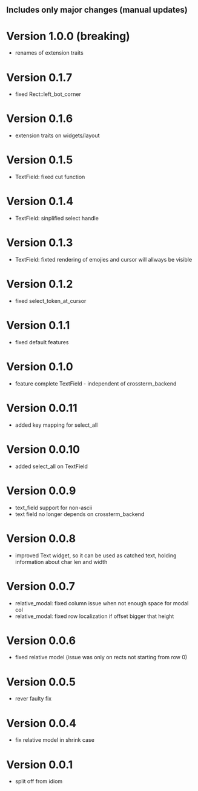 ## Includes only major changes (manual updates)
# Version 1.0.0 (breaking)
- renames of extension traits

# Version 0.1.7
- fixed Rect::left_bot_corner

# Version 0.1.6
- extension traits on widgets/layout

# Version 0.1.5
- TextField: fixed cut function

# Version 0.1.4
- TextField: sinplified select handle

# Version 0.1.3
- TextField: fixted rendering of emojies and cursor will allways be visible

# Version 0.1.2
- fixed select_token_at_cursor

# Version 0.1.1
- fixed default features

# Version 0.1.0
- feature complete TextField - independent of crossterm_backend

# Version 0.0.11
- added key mapping for select_all

# Version 0.0.10
- added select_all on TextField

# Version 0.0.9
- text_field support for non-ascii
- text field no longer depends on crossterm_backend

# Version 0.0.8
- improved Text widget, so it can be used as catched text, holding information about char len and width

# Version 0.0.7
- relative_modal: fixed column issue when not enough space for modal col
- relative_modal: fixed row localization if offset bigger that height

# Version 0.0.6
- fixed relative model (issue was only on rects not starting from row 0)

# Version 0.0.5
- rever faulty fix

# Version 0.0.4
- fix relative model in shrink case

# Version 0.0.1
* split off from idiom
